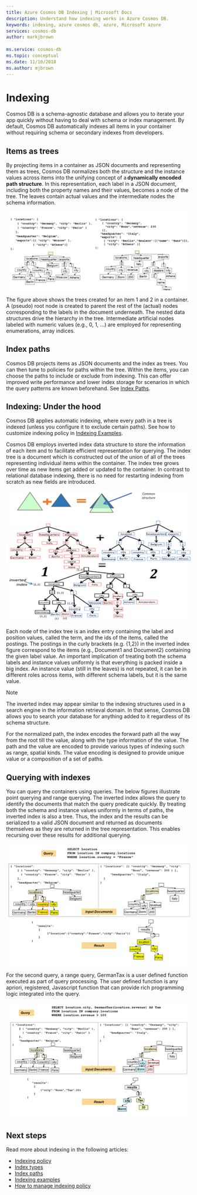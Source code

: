 ```yaml
---
title: Azure Cosmos DB Indexing | Microsoft Docs
description: Understand how indexing works in Azure Cosmos DB.
keywords: indexing, azure cosmos db, azure, Microsoft azure
services: cosmos-db
author: markjbrown

ms.service: cosmos-db
ms.topic: conceptual
ms.date: 11/10/2018
ms.author: mjbrown
---
```


# Indexing

Cosmos DB is a schema-agnostic database and allows you to iterate your app quickly without having to deal with schema or index management. By default, Cosmos DB automatically indexes all items in your container without requiring schema or secondary indexes from developers.

## Items as trees

By projecting items in a container as JSON documents and representing them as trees, Cosmos DB normalizes both the structure and the instance values across items into the unifying concept of a **dynamically encoded path structure**. In this representation, each label in a JSON document, including both the property names and their values, becomes a node of the tree. The leaves contain actual values and the intermediate nodes the schema information.

![Tree representation for two different items in a Cosmos container](./media/index-overview/index-tree-two-items.png)

The figure above shows the trees created for an item 1 and 2 in a container. A (pseudo) root node is created to parent the rest of the (actual) nodes corresponding to the labels in the document underneath. The nested data structures drive the hierarchy in the tree. Intermediate artificial nodes labeled with numeric values (e.g., 0, 1, ...) are employed for representing enumerations, array indices.

## Index paths

Cosmos DB projects items as JSON documents and the index as trees. You can then tune to policies for paths within the tree. Within the items, you can choose the paths to include or exclude from indexing. This can offer improved write performance and lower index storage for scenarios in which the query patterns are known beforehand. See [Index Paths](index-paths.md).

## Indexing: Under the hood

Cosmos DB applies automatic indexing, where every path in a tree is indexed (unless you configure it to exclude certain paths). See how to customize indexing policy in [Indexing Examples](indexing-examples.md).

Cosmos DB employs inverted index data structure to store the information of each item and to facilitate efficient representation for querying. The index tree is a document which is constructed out of the union of all of the trees representing individual items within the container. The index tree grows over time as new items get added or updated to the container. In contrast to relational database indexing, there is no need for restarting indexing from scratch as new fields are introduced.

![Indexing under the hood, inverted Index](./media/index-overview/inverted-index.png)

Each node of the index tree is an index entry containing the label and position values, called the term, and the ids of the items, called the postings. The postings in the curly brackets (e.g. {1,2}) in the inverted index figure correspond to the items (e.g., Document1 and Document2) containing the given label value. An important implication of treating both the schema labels and instance values uniformly is that everything is packed inside a big index. An instance value (still in the leaves) is not repeated, it can be in different roles across items, with different schema labels, but it is the same value.

> [!Note]
> The inverted index may appear similar to the indexing structures used in a search engine in the information retrieval domain. In that sense, Cosmos DB allows you to search your database for anything added to it regardless of its schema structure.

For the normalized path, the index encodes the forward path all the way from the root till the value, along with the type information of the value. The path and the value are encoded to provide various types of indexing such as range, spatial kinds. The value encoding is designed to provide unique value or a composition of a set of paths.

## Querying with indexes

You can query the containers using queries. The below figures illustrate point querying and range querying. The inverted index allows the query to identify the documents that match the query predicate quickly. By treating both the schema and instance values uniformly in terms of paths, the inverted index is also a tree. Thus, the index and the results can be serialized to a valid JSON document and returned as documents themselves as they are returned in the tree representation. This enables recursing over these results for additional querying.

![Point query](./media/index-overview/index-point-query.png)

For the second query, a range query, GermanTax is a user defined function executed as part of query processing. The user defined function is any apriori, registered, Javascript function that can provide rich programming logic integrated into the query.

![Range query](./media/index-overview/index-range-query.png)

## Next steps

Read more about indexing in the following articles:

- [Indexing policy](indexing-policy.md)
- [Index types](index-types.md)
- [Index paths](index-paths.md)
- [Indexing examples](indexing-examples.md)
- [How to manage indexing policy](how-to-manage-indexing-policy.md)